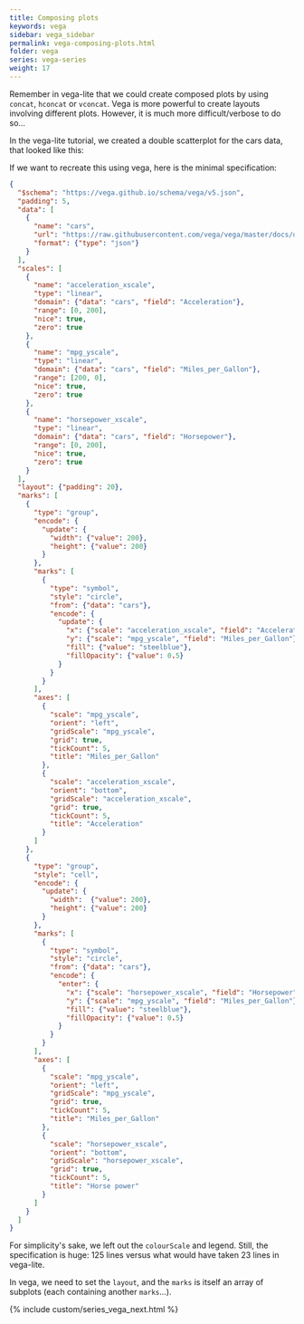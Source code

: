 ```yaml
---
title: Composing plots
keywords: vega
sidebar: vega_sidebar
permalink: vega-composing-plots.html
folder: vega
series: vega-series
weight: 17
---
```

Remember in vega-lite that we could create composed plots by using `concat`, `hconcat` or `vconcat`. Vega is more powerful to create layouts involving different plots. However, it is much more difficult/verbose to do so...

In the vega-lite tutorial, we created a double scatterplot for the cars data, that looked like this:

<div id="vis10"></div>
<script type="text/javascript">
  var yourVlSpec = {
    "$schema": "https://vega.github.io/schema/vega-lite/v4.json",
    "title": "Side-by-side plots",
    "data": {
      "url": "https://raw.githubusercontent.com/vega/vega/master/docs/data/cars.json"
    },
    "transform": [
      { "calculate": "year(datum.Year)", "as": "yearonly" }

    ],
    "concat": [
      {
        "mark": "circle",
        "encoding": {
          "x": {"field": "Acceleration", "type": "quantitative"},
          "y": {"field": "Miles_per_Gallon", "type": "quantitative"},
          "color": {"field": "yearonly", "type": "ordinal"}
        }
      },
      {
        "mark": "circle",
        "encoding": {
          "x": {"field": "Horsepower", "type": "quantitative"},
          "y": {"field": "Miles_per_Gallon", "type": "quantitative"},
          "color": {"field": "yearonly", "type": "ordinal"}
        }
      }
    ]
  };
  vegaEmbed('#vis10', yourVlSpec);
</script>

<!--
<img src="{{ site.baseurl }}/assets/vegalite-sidebyside.png" width="50%" />
-->

If we want to recreate this using vega, here is the minimal specification:

```json
{
  "$schema": "https://vega.github.io/schema/vega/v5.json",
  "padding": 5,
  "data": [
    {
      "name": "cars",
      "url": "https://raw.githubusercontent.com/vega/vega/master/docs/data/cars.json",
      "format": {"type": "json"}
    }
  ],
  "scales": [
    {
      "name": "acceleration_xscale",
      "type": "linear",
      "domain": {"data": "cars", "field": "Acceleration"},
      "range": [0, 200],
      "nice": true,
      "zero": true
    },
    {
      "name": "mpg_yscale",
      "type": "linear",
      "domain": {"data": "cars", "field": "Miles_per_Gallon"},
      "range": [200, 0],
      "nice": true,
      "zero": true
    },
    {
      "name": "horsepower_xscale",
      "type": "linear",
      "domain": {"data": "cars", "field": "Horsepower"},
      "range": [0, 200],
      "nice": true,
      "zero": true
    }
  ],
  "layout": {"padding": 20},
  "marks": [
    {
      "type": "group",
      "encode": {
        "update": {
          "width": {"value": 200},
          "height": {"value": 200}
        }
      },
      "marks": [
        {
          "type": "symbol",
          "style": "circle",
          "from": {"data": "cars"},
          "encode": {
            "update": {
              "x": {"scale": "acceleration_xscale", "field": "Acceleration"},
              "y": {"scale": "mpg_yscale", "field": "Miles_per_Gallon"},
              "fill": {"value": "steelblue"},
              "fillOpacity": {"value": 0.5}
            }
          }
        }
      ],
      "axes": [
        {
          "scale": "mpg_yscale",
          "orient": "left",
          "gridScale": "mpg_yscale",
          "grid": true,
          "tickCount": 5,
          "title": "Miles_per_Gallon"
        },
        {
          "scale": "acceleration_xscale",
          "orient": "bottom",
          "gridScale": "acceleration_xscale",
          "grid": true,
          "tickCount": 5,
          "title": "Acceleration"
        }
      ]
    },
    {
      "type": "group",
      "style": "cell",
      "encode": {
        "update": {
          "width":  {"value": 200},
          "height": {"value": 200}
        }
      },
      "marks": [
        {
          "type": "symbol",
          "style": "circle",
          "from": {"data": "cars"},
          "encode": {
            "enter": {
              "x": {"scale": "horsepower_xscale", "field": "Horsepower"},
              "y": {"scale": "mpg_yscale", "field": "Miles_per_Gallon"},
              "fill": {"value": "steelblue"},
              "fillOpacity": {"value": 0.5}
            }
          }
        }
      ],
      "axes": [
        {
          "scale": "mpg_yscale",
          "orient": "left",
          "gridScale": "mpg_yscale",
          "grid": true,
          "tickCount": 5,
          "title": "Miles_per_Gallon"
        },
        {
          "scale": "horsepower_xscale",
          "orient": "bottom",
          "gridScale": "horsepower_xscale",
          "grid": true,
          "tickCount": 5,
          "title": "Horse power"
        }
      ]
    }
  ]
}
```

For simplicity's sake, we left out the `colourScale` and legend. Still, the specification is huge: 125 lines versus what would have taken 23 lines in vega-lite.

<div id="vis11"></div>
<script type="text/javascript">
  var yourVlSpec = {
    "$schema": "https://vega.github.io/schema/vega/v5.json",
    "padding": 5,
    "data": [
      {
        "name": "cars",
        "url": "https://raw.githubusercontent.com/vega/vega/master/docs/data/cars.json",
        "format": {"type": "json"}
      }
    ],
    "scales": [
      {
        "name": "acceleration_xscale",
        "type": "linear",
        "domain": {"data": "cars", "field": "Acceleration"},
        "range": [0, 200],
        "nice": true,
        "zero": true
      },
      {
        "name": "mpg_yscale",
        "type": "linear",
        "domain": {"data": "cars", "field": "Miles_per_Gallon"},
        "range": [200, 0],
        "nice": true,
        "zero": true
      },
      {
        "name": "horsepower_xscale",
        "type": "linear",
        "domain": {"data": "cars", "field": "Horsepower"},
        "range": [0, 200],
        "nice": true,
        "zero": true
      }
    ],
    "layout": {"padding": 20},
    "marks": [
      {
        "type": "group",
        "encode": {
          "update": {
            "width": {"value": 200},
            "height": {"value": 200}
          }
        },
        "marks": [
          {
            "type": "symbol",
            "style": "circle",
            "from": {"data": "cars"},
            "encode": {
              "update": {
                "x": {"scale": "acceleration_xscale", "field": "Acceleration"},
                "y": {"scale": "mpg_yscale", "field": "Miles_per_Gallon"},
                "fill": {"value": "steelblue"},
                "fillOpacity": {"value": 0.5}
              }
            }
          }
        ],
        "axes": [
          {
            "scale": "mpg_yscale",
            "orient": "left",
            "gridScale": "mpg_yscale",
            "grid": true,
            "tickCount": 5,
            "title": "Miles_per_Gallon"
          },
          {
            "scale": "acceleration_xscale",
            "orient": "bottom",
            "gridScale": "acceleration_xscale",
            "grid": true,
            "tickCount": 5,
            "title": "Acceleration"
          }
        ]
      },
      {
        "type": "group",
        "style": "cell",
        "encode": {
          "update": {
            "width":  {"value": 200},
            "height": {"value": 200}
          }
        },
        "marks": [
          {
            "type": "symbol",
            "style": "circle",
            "from": {"data": "cars"},
            "encode": {
              "enter": {
                "x": {"scale": "horsepower_xscale", "field": "Horsepower"},
                "y": {"scale": "mpg_yscale", "field": "Miles_per_Gallon"},
                "fill": {"value": "steelblue"},
                "fillOpacity": {"value": 0.5}
              }
            }
          }
        ],
        "axes": [
          {
            "scale": "mpg_yscale",
            "orient": "left",
            "gridScale": "mpg_yscale",
            "grid": true,
            "tickCount": 5,
            "title": "Miles_per_Gallon"
          },
          {
            "scale": "horsepower_xscale",
            "orient": "bottom",
            "gridScale": "horsepower_xscale",
            "grid": true,
            "tickCount": 5,
            "title": "Horse power"
          }
        ]
      }
    ]
  };
  vegaEmbed('#vis11', yourVlSpec);
</script>

<!--
<img src="{{ site.baseurl }}/assets/vega-sidebyside.png" width="50%" />
-->

In vega, we need to set the `layout`, and the `marks` is itself an array of subplots (each containing another `marks`...).

{% include custom/series_vega_next.html %}

